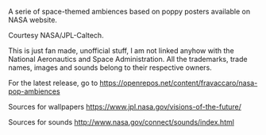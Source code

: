 A serie of space-themed ambiences based on poppy posters available on NASA website.

Courtesy NASA/JPL-Caltech.

This is just fan made, unofficial stuff, I am not linked anyhow with the National Aeronautics and Space Administration. All the trademarks, trade names, images and sounds belong to their respective owners.

For the latest release, go to https://openrepos.net/content/fravaccaro/nasa-pop-ambiences

Sources for wallpapers
https://www.jpl.nasa.gov/visions-of-the-future/

Sources for sounds
http://www.nasa.gov/connect/sounds/index.html
